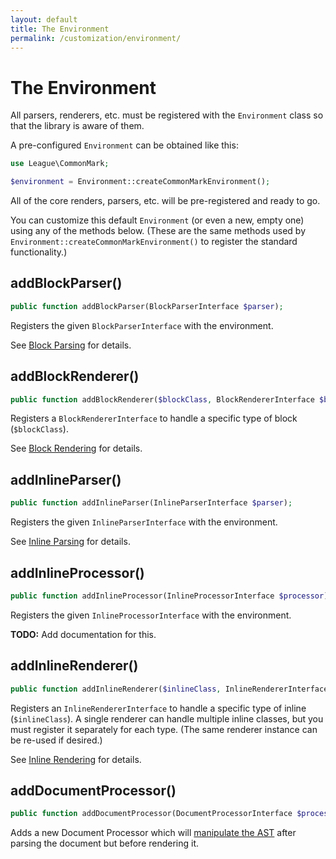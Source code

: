 ```yaml
---
layout: default
title: The Environment
permalink: /customization/environment/
---
```


The Environment
===============

All parsers, renderers, etc. must be registered with the `Environment` class so that the library is aware of them.

A pre-configured `Environment` can be obtained like this:

~~~php
use League\CommonMark;

$environment = Environment::createCommonMarkEnvironment();
~~~

All of the core renders, parsers, etc. will be pre-registered and ready to go.

You can customize this default `Environment` (or even a new, empty one) using any of the methods below.
(These are the same methods used by `Environment::createCommonMarkEnvironment()` to register the standard functionality.)

## addBlockParser()

~~~php
public function addBlockParser(BlockParserInterface $parser);
~~~

Registers the given `BlockParserInterface` with the environment.

See [Block Parsing](/customization/block-parsing/) for details.

## addBlockRenderer()

~~~php
public function addBlockRenderer($blockClass, BlockRendererInterface $blockRenderer);
~~~

Registers a `BlockRendererInterface` to handle a specific type of block (`$blockClass`).

See [Block Rendering](/customization/block-rendering/) for details.

## addInlineParser()

~~~php
public function addInlineParser(InlineParserInterface $parser);
~~~

Registers the given `InlineParserInterface` with the environment.

See [Inline Parsing](/customization/inline-parsing/) for details.

## addInlineProcessor()

~~~php
public function addInlineProcessor(InlineProcessorInterface $processor);
~~~

Registers the given `InlineProcessorInterface` with the environment.

**TODO:** Add documentation for this.

## addInlineRenderer()

~~~php
public function addInlineRenderer($inlineClass, InlineRendererInterface $renderer);
~~~

Registers an `InlineRendererInterface` to handle a specific type of inline (`$inlineClass`).
A single renderer can handle multiple inline classes, but you must register it separately for each type. (The same renderer instance can be re-used if desired.)

See [Inline Rendering](/customization/inline-rendering/) for details.

## addDocumentProcessor()

~~~php
public function addDocumentProcessor(DocumentProcessorInterface $processor)
~~~

Adds a new Document Processor which will [manipulate the AST](/customization/abstract-syntax-tree/) after parsing the document but before rendering it.
